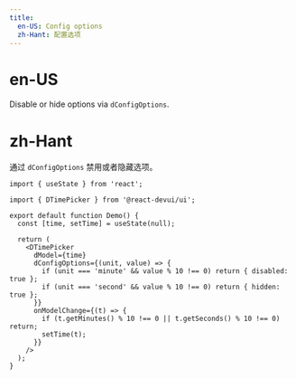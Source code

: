 ```yaml
---
title:
  en-US: Config options
  zh-Hant: 配置选项
---
```


# en-US

Disable or hide options via `dConfigOptions`.

# zh-Hant

通过 `dConfigOptions` 禁用或者隐藏选项。

```tsx
import { useState } from 'react';

import { DTimePicker } from '@react-devui/ui';

export default function Demo() {
  const [time, setTime] = useState(null);

  return (
    <DTimePicker
      dModel={time}
      dConfigOptions={(unit, value) => {
        if (unit === 'minute' && value % 10 !== 0) return { disabled: true };
        if (unit === 'second' && value % 10 !== 0) return { hidden: true };
      }}
      onModelChange={(t) => {
        if (t.getMinutes() % 10 !== 0 || t.getSeconds() % 10 !== 0) return;
        setTime(t);
      }}
    />
  );
}
```
